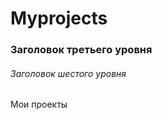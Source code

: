 # Myprojects

### Заголовок третьего уровня ###

###### Заголовок шестого уровня ######
Мои проекты
